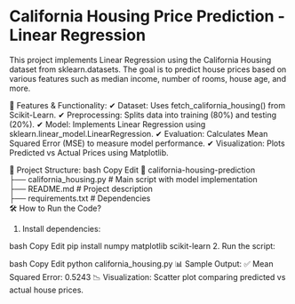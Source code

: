 # California Housing Price Prediction - Linear Regression
This project implements Linear Regression using the California Housing dataset from sklearn.datasets. The goal is to predict house prices based on various features such as median income, number of rooms, house age, and more.

🚀 Features & Functionality:
✔ Dataset: Uses fetch_california_housing() from Scikit-Learn.
✔ Preprocessing: Splits data into training (80%) and testing (20%).
✔ Model: Implements Linear Regression using sklearn.linear_model.LinearRegression.
✔ Evaluation: Calculates Mean Squared Error (MSE) to measure model performance.
✔ Visualization: Plots Predicted vs Actual Prices using Matplotlib.

📂 Project Structure:
bash
Copy
Edit
📁 california-housing-prediction  
 ├── california_housing.py   # Main script with model implementation  
 ├── README.md               # Project description  
 ├── requirements.txt        # Dependencies  
🛠 How to Run the Code?
1. Install dependencies:

bash
Copy
Edit
pip install numpy matplotlib scikit-learn
2. Run the script:

bash
Copy
Edit
python california_housing.py
📊 Sample Output:
✅ Mean Squared Error: 0.5243
📉 Visualization: Scatter plot comparing predicted vs actual house prices.

